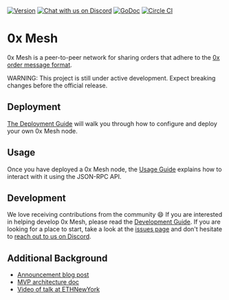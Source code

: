 [![Version](https://img.shields.io/badge/version-development-orange.svg)](https://github.com/0xProject/0x-mesh/releases)
[![Chat with us on Discord](https://img.shields.io/badge/chat-Discord-blueViolet.svg)](https://discord.gg/HF7fHwk)
[![GoDoc](https://godoc.org/github.com/0xProject/0x-mesh?status.svg)](https://godoc.org/github.com/0xProject/0x-mesh)
[![Circle CI](https://img.shields.io/circleci/project/0xProject/0x-mesh/master.svg)](https://circleci.com/gh/0xProject/0x-mesh/tree/master)

# 0x Mesh

0x Mesh is a peer-to-peer network for sharing orders that adhere to the
[0x order message format](https://github.com/0xProject/0x-protocol-specification/blob/master/v2/v2-specification.md#order-message-format).

WARNING: This project is still under active development. Expect breaking changes before the official release.

## Deployment

[The Deployment Guide](docs/DEPLOYMENT.md)
will walk you through how to configure and deploy your own 0x Mesh node.

## Usage

Once you have deployed a 0x Mesh node, the
[Usage Guide](docs/USAGE.md)
explains how to interact with it using the JSON-RPC API.

## Development

We love receiving contributions from the community :smile: If you are interested
in helping develop 0x Mesh, please read the
[Development Guide](docs/DEVELOPMENT.md).
If you are looking for a place to start, take a look at the
[issues page](https://github.com/0xProject/0x-mesh/issues) and don't hesitate to
[reach out to us on Discord](https://discord.gg/HF7fHwk).

## Additional Background

-   [Announcement blog post](https://blog.0xproject.com/0x-roadmap-2019-part-3-networked-liquidity-0x-mesh-9a24026202b3)
-   [MVP architecture doc](https://drive.google.com/file/d/1dAVTEND7e1sISO9VZSOou0DN-igoUi9z/view)
-   [Video of talk at ETHNewYork](https://youtu.be/YUqe4fKBA2k?t=723)
